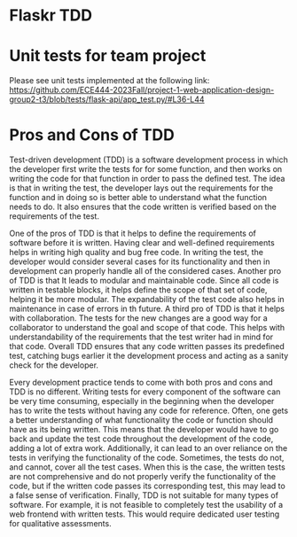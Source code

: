 # Flaskr TDD

# Unit tests for team project
Please see unit tests implemented at the following link:
https://github.com/ECE444-2023Fall/project-1-web-application-design-group2-t3/blob/tests/flask-api/app_test.py/#L36-L44

# Pros and Cons of TDD
Test-driven development (TDD) is a software development process in which the developer first write the tests for for some function, and then works on writing the code for that function in order to pass the defined test. The idea is that in writing the test, the developer lays out the requirements for the function and in doing so is better able to understand what the function needs to do. It also ensures that the code written is verified based on the requirements of the test.

One of the pros of TDD is that it helps to define the requirements of software before it is written. Having clear and well-defined requirements helps in writing high quality and bug free code. In writing the test, the developer would consider several cases for its functionality and then in development can properly handle all of the considered cases. Another pro of TDD is that It leads to modular and maintainable code. Since all code is written in testable blocks, it helps define the scope of that set of code, helping it be more modular. The expandability of the test code also helps in maintenance in case of errors in th future. A third pro of TDD is that it helps with collaboration. The tests for the new changes are a good way for a collaborator to understand the goal and scope of that code. This helps with understandability of the requirements that the test writer had in mind for that code. Overall TDD ensures that any code written passes its predefined test, catching bugs earlier it the development process and acting as a sanity check for the developer.

Every development practice tends to come with both pros and cons and TDD is no different. Writing tests for every component of the software can be very time consuming, especially in the beginning when the developer has to write the tests without having any code for reference. Often, one gets a better understanding of what functionality the code or function should have as its being written. This means that the developer would have to go back and update the test code throughout the development of the code, adding a lot of extra work. Additionally, it can lead to an over reliance on the tests in verifying the functionality of the code. Sometimes, the tests do not, and cannot, cover all the test cases. When this is the case, the written tests are not comprehensive and do not properly verify the functionality of the code, but if the written code passes its corresponding test, this may lead to a false sense of verification. Finally, TDD is not suitable for many types of software. For example, it is not feasible to completely test the usability of a web frontend with written tests. This would require dedicated user testing for qualitative assessments.
